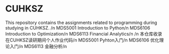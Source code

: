 # CUHKSZ

This repository contains the assignments related to programming during studying in CUHKSZ. /n
MDS5001 Introduction to Python/n
MDS6106 Introduction to Optimization/n
MDS6113 Financial Analytics/n
/n
本仓库收录在CUHKSZ读研期间个人作业代码/n
MDS5001 Pyhton入门/n
MDS6106 优化理论入门/n
MDS6113 金融分析/n
